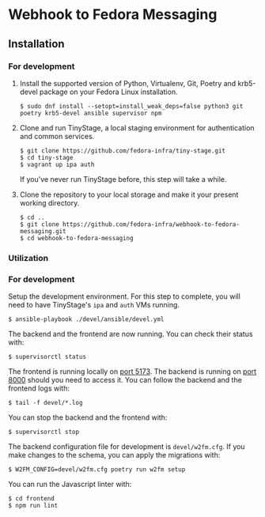 # Webhook to Fedora Messaging

## Installation

### For development

1.  Install the supported version of Python, Virtualenv, Git, Poetry and krb5-devel package on your Fedora Linux installation.

    ```
    $ sudo dnf install --setopt=install_weak_deps=false python3 git poetry krb5-devel ansible supervisor npm
    ```

2.  Clone and run TinyStage, a local staging environment for authentication and common services.

    ```
    $ git clone https://github.com/fedora-infra/tiny-stage.git
    $ cd tiny-stage
    $ vagrant up ipa auth
    ```

    If you've never run TinyStage before, this step will take a while.

3.  Clone the repository to your local storage and make it your present working directory.

    ```
    $ cd ..
    $ git clone https://github.com/fedora-infra/webhook-to-fedora-messaging.git
    $ cd webhook-to-fedora-messaging
    ```

### Utilization

### For development

Setup the development environment. For this step to complete, you will need to have TinyStage's `ipa` and `auth` VMs running.

```
$ ansible-playbook ./devel/ansible/devel.yml
```

The backend and the frontend are now running. You can check their status with:

```
$ supervisorctl status
```

The frontend is running locally on [port 5173](http://localhost:5173/). The backend is running on [port 8000](http://localhost:8000) should you need to access it.
You can follow the backend and the frontend logs with:

```
$ tail -f devel/*.log
```

You can stop the backend and the frontend with:

```
$ supervisorctl stop
```

The backend configuration file for development is `devel/w2fm.cfg`.
If you make changes to the schema, you can apply the migrations with:

```
$ W2FM_CONFIG=devel/w2fm.cfg poetry run w2fm setup
```

You can run the Javascript linter with:

```
$ cd frontend
$ npm run lint
```
